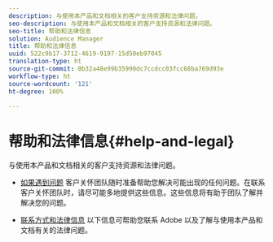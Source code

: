 ```yaml
---
description: 与使用本产品和文档相关的客户支持资源和法律问题。
seo-description: 与使用本产品和文档相关的客户支持资源和法律问题。
seo-title: 帮助和法律信息
solution: Audience Manager
title: 帮助和法律信息
uuid: 522c9b17-3712-4619-9197-15d50eb97045
translation-type: ht
source-git-commit: 0b32a48e99b35990dc7ccdcc03fcc68ba769d93e
workflow-type: ht
source-wordcount: '121'
ht-degree: 100%

---
```



# 帮助和法律信息{#help-and-legal}

与使用本产品和文档相关的客户支持资源和法律问题。

* [如果遇到问题](/help/using/help-legal/help-problem.md)
客户关怀团队随时准备帮助您解决可能出现的任何问题。在联系客户关怀团队时，请尽可能多地提供这些信息。这些信息将有助于团队了解并解决您的问题。


* [联系方式和法律信息](/help/using/help-legal/help-legal-contact.md)
以下信息可帮助您联系 Adobe 以及了解与使用本产品和文档有关的法律问题。
